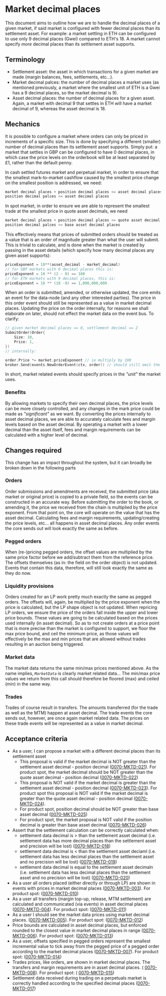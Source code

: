 # Market decimal places

This document aims to outline how we are to handle the decimal places of a given market, if said market is configured with fewer decimal places than its settlement asset. For example: a market settling in ETH can be configured to use only 9 decimal places (Gwei) compared to ETH's 18. A market cannot specify _more_ decimal places than its settlement asset supports.

## Terminology

- Settlement asset: the asset in which transactions for a given market are made (margin balances, fees, settlements, etc...).
- Market decimal palces: the number of decimal places a market uses (as mentioned previously, a market where the smallest unit of ETH is a Gwei has a 9 decimal places, so the market decimal is 9). 
- Asset decimal places: the number of decimal places for a given asset. Again, a market with decimal 9 that settles in ETH will have a market decimal of 9, whereas the asset decimal is 18.

## Mechanics

It is possible to configure a market where orders can only be priced in increments of a specific size. This is done by specifying a different (smaller) number of decimal places than its settlement asset supports. Simply put: a market that settles in GBP can be configured to have 0 decimal places, in which case the price levels on the orderbook will be at least separated by £1, rather than the default penny.

In cash settled futures market and perpetual market, in order to ensure that the smallest mark-to-market cashflow caused by the smallest price change on the smallest position is addressed, we need:

```go
market decimal places + position decimal places <= asset decimal places
position decimal palces <= asset decimal places
```

In spot market, in order to ensure we are able to represent the smallest trade at the smallest price in quote asset decimals, we need

```go
market decimal places + position decimal places <= quote asset decimal places
position decimal palces <= base asset decimal places
```

This effectively means that prices of submitted orders should be treated as a value that is an order of magnitude greater than what the user will submit. This is trivial to calculate, and is done when the market is created by passing in the asset details (which specify how many decimal places any given asset supports):

```go
priceExponent = 10**(asset_decimal - market_decimal)
// for GBP markets with 0 decimal places this is:
priceExponent = 10 ** (2 - 0) == 100
// for ETH markets with 9 decimal places, this is:
priceExponent = 10 ** (18 -9) == 1,000,000,000
```

When an order is submitted, amended, or otherwise updated, the core emits an event for the data-node (and any other interested parties). The price in this order event should still be represented as a value in market decimal places. Updating the price on the order internally, for reasons we shall elaborate on later, should not effect the market data on the event bus. To clarify:

```go
// given market decimal places == 0, settlement decimal == 2
SubmitOrder(Order{
    Size: 10,
    Price: 1,
})
// internally:

order.Price *= market.priceExponent // ie multiply by 100
broker.Send(events.NewOrderEvent(ctx, order)) // should still emit the event where the order is priced at 1
```

In short, market related events should specify prices in the _"unit"_ the market uses.

### Benefits

By allowing markets to specify their own decimal places, the price levels can be more closely controlled, and any changes in the mark price could be made as _"significant"_ as we want. By converting the prices internally to asset decimal places, we are able to accurately calculate fees and margin levels based on the asset decimal. By operating a market with a lower decimal than the asset itself, fees and margin requirements can be calculated with a higher level of decimal.

## Changes required

This change has an impact throughout the system, but it can broadly be broken down in the following parts

### Orders

Order submissions and amendments are received, the submitted price (aka market or original price) is copied to a private field, so the events can be constructed in an accurate way. Before submitting the order to the book, or amending it, the price we received from the chain is multiplied by the price exponent. From that point on, the core will operate on the value that has the asset decimal. Calculating fees and margin requirements, updating/creating the price levels, etc... all happens in asset decimal places. Any order events the core sends out will look exactly the same as before.

### Pegged orders

When (re-)pricing pegged orders, the offset values are multiplied by the same price factor before we add/subtract them from the reference price. The offsets themselves (as in: the field on the order object) is not updated. Events that contain this data, therefore, will still look exactly the same as they do now.

### Liquidity provisions

Orders created for an LP work pretty much exactly the same as pegged orders. The offsets will, again, be multiplied by the price exponent when the price is calculated, but the LP shape object is not updated.
When repricing LP orders, we ensure the price of the orders fall inside the upper and lower price bounds. These values are going to be calculated based on the prices used internally (in asset decimal). So as to not create orders at a price point that is more precise than the market is configured to support, we floor the max price bound, and ceil the minimum price, as those values will effectively be the max and min prices that are allowed without trades resulting in an auction being triggered.

### Market data

The market data returns the same min/max prices mentioned above. As the name implies, _`MarketData`_ is clearly market related data... The min/max price values we return from this call should therefore be floored (max) and ceiled (min) in the same way.

### Trades

Trades of course result in transfers. The amounts transferred (for the trade as well as the MTM) happen at asset decimal. The trade events the core sends out, however, are once again market related data. The prices on these trade events will be represented as a value in market decimal.

## Acceptance criteria

- As a user, I can propose a market with a different decimal places than its settlement asset
  - This proposal is valid if the market decimal is NOT greater than the settlement asset decimal - position decimal (<a name="0070-MKTD-021" href="#0070-MKTD-021">0070-MKTD-021</a>). For product spot, the market decimal should be NOT greater than the quote asset decimal - position decimal (<a name="0070-MKTD-022" href="#0070-MKTD-022">0070-MKTD-022</a>)
  - This proposal is NOT valid if the market decimal is greater than the settlement asset decimal - position decimal (<a name="0070-MKTD-023" href="#0070-MKTD-023">0070-MKTD-023</a>). For product spot this proposal is NOT valid if the market decimal is greater than the quote asset decimal - position decimal (<a name="0070-MKTD-024" href="#0070-MKTD-024">0070-MKTD-024</a>).
  - For product spot, position decimal should be NOT greater than base asset decimal (<a name="0070-MKTD-025" href="#0070-MKTD-025">0070-MKTD-025</a>)
  - For product spot, the market proposal is NOT valid if the position decimal is greater than base asset decimal (<a name="0070-MKTD-026" href="#0070-MKTD-026">0070-MKTD-026</a>)
- Assert that the settlement calculation can be correctly calculated when:
  - settlement data decimal is > than the settlement asset decimal (i.e. settlement data has more decimal places than the settlement asset and precision will be lost) (<a name="0070-MKTD-018" href="#0070-MKTD-018">0070-MKTD-018</a>)
  - settlement data decimal is < than the settlement asset deciaml (i.e. settlement data has less decimal places than the settlement asset and no precision will be lost) (<a name="0070-MKTD-019" href="#0070-MKTD-019">0070-MKTD-019</a>)
  - settlement data decimal is equal to the settlement asset decimaln (i.e. settlement data has less decimal places than the settlement asset and no precision will be lost) (<a name="0070-MKTD-020" href="#0070-MKTD-020">0070-MKTD-020</a>)
- As a user all orders placed (either directly or through LP) are shown in events with prices in market decimal places (<a name="0070-MKTD-003" href="#0070-MKTD-003">0070-MKTD-003</a>). For product spot: (<a name="0070-MKTD-010" href="#0070-MKTD-010">0070-MKTD-010</a>)
- As a user all transfers (margin top-up, release, MTM settlement) are calculated and communicated (via events) in asset decimal places (<a name="0070-MKTD-004" href="#0070-MKTD-004">0070-MKTD-004</a>). For product spot: (<a name="0070-MKTD-011" href="#0070-MKTD-011">0070-MKTD-011</a>)
- As a user I should see the market data prices using market decimal places. (<a name="0070-MKTD-005" href="#0070-MKTD-005">0070-MKTD-005</a>). For product spot: (<a name="0070-MKTD-012" href="#0070-MKTD-012">0070-MKTD-012</a>)
- Price bounds are calculated in asset decimal places, but enforced rounded to the closest value in market decimal places in range (<a name="0070-MKTD-006" href="#0070-MKTD-006">0070-MKTD-006</a>). For product spot: (<a name="0070-MKTD-013" href="#0070-MKTD-013">0070-MKTD-013</a>)
- As a user, offsets specified in pegged orders represent the smallest incremental value to tick away from the pegged price of a pegged order according to the market decimal places (<a name="0070-MKTD-007" href="#0070-MKTD-007">0070-MKTD-007</a>). For product spot: (<a name="0070-MKTD-014" href="#0070-MKTD-014">0070-MKTD-014</a>)
- Trades prices, like orders, are shown in market decimal places. The transfers and margin requirements are in asset decimal places. ( <a name="0070-MKTD-008" href="#0070-MKTD-008">0070-MKTD-008</a>). For product spot: ( <a name="0070-MKTD-015" href="#0070-MKTD-015">0070-MKTD-015</a>)
- Settlement data received during trading on a perpetuals market is correctly handled according to the specified decimal places (<a name="0070-MKTD-017" href="#0070-MKTD-017">0070-MKTD-017</a>)

